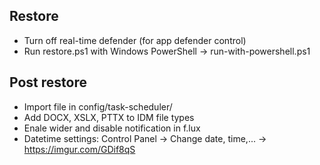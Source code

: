 ## Restore
- Turn off real-time defender (for app defender control)
- Run restore.ps1 with Windows PowerShell -> run-with-powershell.ps1

## Post restore
- Import file in config/task-scheduler/
- Add DOCX, XSLX, PTTX to IDM file types
- Enale wider and disable notification in f.lux
- Datetime settings: Control Panel -> Change date, time,... -> https://imgur.com/GDif8qS
